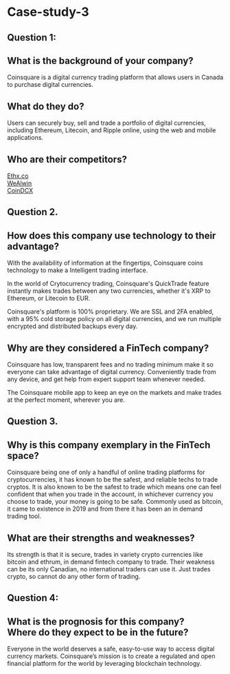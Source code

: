 # Case-study-3

## Question 1:  

What is the background of your company?  
---  
Coinsquare is a digital currency trading platform that allows users in Canada to purchase digital currencies.  

What do they do?  
---  
Users can securely buy, sell and trade a portfolio of digital currencies, including Ethereum, Litecoin, and Ripple online, using the web and mobile applications.  

Who are their competitors?  
---  
[Ethx.co](https://craft.co/ethx-co)  
[WeAlwin](https://craft.co/wealwin-technologies)  
[CoinDCX](https://craft.co/coindcx)  


## Question 2.

How does this company use technology to their advantage?  
---
With the availability of information at the fingertips, Coinsquare coins technology to make a Intelligent trading interface.  

In the world of Crytocurrency trading, Coinsquare's QuickTrade feature instantly makes trades between any two currencies, whether it's XRP to Ethereum, or Litecoin to EUR.  

Coinsquare's platform is 100% proprietary. We are SSL and 2FA enabled, with a 95% cold storage policy on all digital currencies, and we run multiple encrypted and distributed backups every day.  

Why are they considered a FinTech company?  
---
Coinsquare has low, transparent fees and no trading minimum make it so everyone can take advantage of digital currency. Conveniently trade from any device, and get help from expert support team whenever needed.  

The Coinsquare mobile app to keep an eye on the markets and make trades at the perfect moment, wherever you are.  

## Question 3.
Why is this company exemplary in the FinTech space?  
---
Coinsquare being one of only a handful of online trading platforms for cryptocurrencies, it has known to be the safest, and reliable techs to trade cryptos. It is also known to be the safest to trade which means one can feel confident that when you trade in the account, in whichever currency you choose to trade, your money is going to be safe. Commonly used as bitcoin, it came to existence in 2019 and from there it has been an in demand trading tool.  

What are their strengths and weaknesses?
---
Its strength is that it is secure, trades in variety crypto currencies like bitcoin and ethrum, in demand fintech company to trade. Their weakness can be its only Canadian, no international traders can use it. Just trades crypto, so cannot do any other form of trading.

## Question 4:  
What is the prognosis for this company?  
Where do they expect to be in the future?  
---
Everyone in the world deserves a safe, easy-to-use way to access digital currency markets. Coinsquare’s mission is to create a regulated and open financial platform for the world by leveraging blockchain technology.
